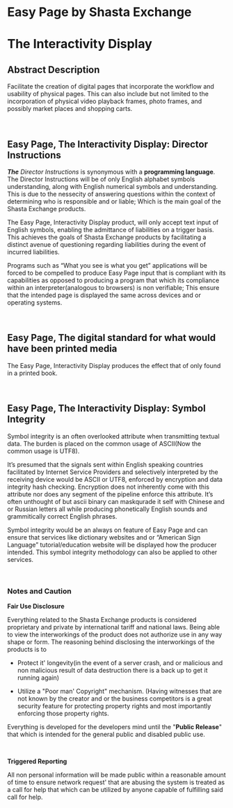 # Easy Page by Shasta Exchange
# The Interactivity Display

## Abstract Description

Facilitate the creation of digital pages that incorporate the workflow and usability of physical pages. This can also include but not limited to the incorporation of physical video playback frames, photo frames, and possibly market places and shopping carts.

<br>

## Easy Page, The Interactivity Display: Director Instructions

***The*** *Director Instructions* is synonymous with a **programming language**. The Director Instructions will be of only English alphabet symbols understanding, along with English numerical symbols and understanding. This is due to the nessecity of answering questions within the context of determining who is responsible and or liable; Which is the main goal of the Shasta Exchange products.

The Easy Page, Interactivity Display product, will only accept text input of English symbols, enabling the admittance of liabilities on a trigger basis. This achieves the goals of Shasta Exchange products by facilitating a distinct avenue of questioning regarding liabilities during the event of incurred liabilities.

Programs such as “What you see is what you get” applications will be forced to be compelled to produce Easy Page input that is compliant with its capabilities as opposed to producing a program that which its compliance within an interpreter(analogous to browsers) is non verifiable; This ensure that the intended page is displayed the same across devices and or operating systems.

<br>

## Easy Page, The digital standard for what would have been printed media

The Easy Page, Interactivity Display produces the effect that of only found in a printed book.



<br>

## Easy Page, The Interactivity Display: Symbol Integrity

Symbol integrity is an often overlooked attribute when transmitting textual data. The burden is placed on the common usage of ASCII(Now the common usage is UTF8).

It’s presumed that the signals sent within English speaking countries facilitated by Internet Service Providers and selectively interpreted by the receiving device would be ASCII or UTF8, enforced by encryption and data integrity hash checking. Encryption does not inherently come with this attribute nor does any segment of the pipeline enforce this attribute. It’s often unthought of but ascii binary can maskqurade it self with Chinese and or Russian letters all while producing phonetically English sounds and grammitically correct English phrases.

Symbol integrity would be an always on feature of Easy Page and can ensure that services like dictionary websites and or “American Sign Language” tutorial/education website will be displayed how the producer intended. This symbol integrity methodology can also be applied to other services.

<br>

### Notes and Caution

**Fair Use Disclosure**

Everything related to the Shasta Exchange products is considered proprietary and private by international tariff and national laws.
Being able to view the interworkings of the product does not authorize use in any way shape or form. The reasoning behind disclosing the interworkings of the products is to 
- Protect it' longevity(in the event of a server crash, and or malicious and non malicious result of data destruction there is a back up to get it running again)

- Utilize a "Poor man' Copyright" mechanism. (Having witnesses that are not known by the creator and or the business competitors is a great security feature for protecting property rights and most importantly enforcing those property rights.

Everything is developed for the developers mind until the "**Public Release**" that which is intended for the general public and disabled public use.

<br>

**Triggered Reporting**

All non personal information will be made public within a reasonable amount of time to ensure network request' that are abusing the system is treated as a call for help that which can be utilized by anyone capable of fulfilling said call for help.


